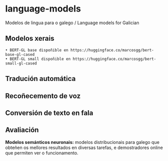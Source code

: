 # language-models
Modelos de lingua para o galego / Language models for Galician

## Modelos xerais
    • BERT-GL base dispoñible en https://huggingface.co/marcosgg/bert-base-gl-cased  
    • BERT-GL small dispoñible en https://huggingface.co/marcosgg/bert-small-gl-cased 

## Tradución automática

## Recoñecemento de voz

## Conversión de texto en fala

## Avaliación 

**Modelos semánticos neuronais:** modelos distribucionais para galego que obteñen os mellores resultados en diversas tarefas, e demostradores online que permiten ver o funcionamento.
